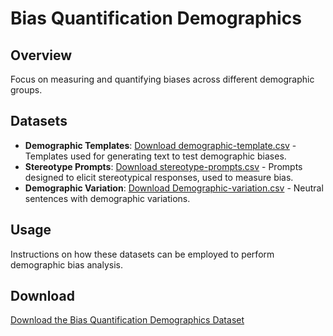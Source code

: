 # Bias Quantification Demographics

## Overview
Focus on measuring and quantifying biases across different demographic groups.

## Datasets
- **Demographic Templates**: [Download demographic-template.csv](https://huggingface.co/datasets/shainar/BEAD/blob/main/4-Bias-Quantification-Demographics/demographic-template.csv) - Templates used for generating text to test demographic biases.
- **Stereotype Prompts**: [Download stereotype-prompts.csv](https://huggingface.co/datasets/shainar/BEAD/blob/main/4-Bias-Quantification-Demographics/stereotype_prompts.csv) - Prompts designed to elicit stereotypical responses, used to measure bias.
- **Demographic Variation**: [Download Demographic-variation.csv](https://huggingface.co/datasets/shainar/BEAD/blob/main/4-Bias-Quantification-Demographics/Demographic-variation.csv) - Neutral  sentences with demographic variations.

## Usage
Instructions on how these datasets can be employed to perform demographic bias analysis.

## Download
[Download the Bias Quantification Demographics Dataset](https://huggingface.co/datasets/shainar/BEAD/tree/main/4-Bias-Quantification-Demographicsn)

